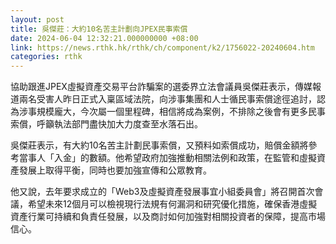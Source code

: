 ```yaml
---
layout: post
title: 吳傑莊：大約10名苦主計劃向JPEX民事索償
date: 2024-06-04 12:32:21.000000000 +08:00
link: https://news.rthk.hk/rthk/ch/component/k2/1756022-20240604.htm
categories: rthk
---
```


協助跟進JPEX虛擬資產交易平台詐騙案的選委界立法會議員吳傑莊表示，傳媒報道兩名受害人昨日正式入稟區域法院，向涉事集團和人士循民事索償途徑追討，認為涉事規模龐大，今次屬一個里程碑，相信將成為案例，不排除之後會有更多民事索償，呼籲執法部門盡快加大力度查至水落石出。

吳傑莊表示，有大約10名苦主計劃民事索償，又預料如索償成功，賠償金額將參考當事人「入金」的數額。他希望政府加強推動相關法例和政策，在監管和虛擬資產發展上取得平衡，同時也要加強宣傳和公眾教育。

他又說，去年要求成立的「Web3及虛擬資產發展事宜小組委員會」將召開首次會議，希望未來12個月可以檢視現行法規有何漏洞和研究優化措施，確保香港虛擬資產行業可持續和負責任發展，以及商討如何加強對相關投資者的保障，提高市場信心。
